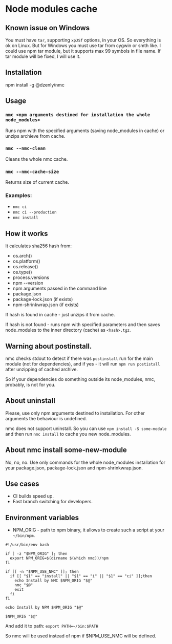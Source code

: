 # Node modules cache

## Known issue on Windows

You must have `tar`, supporting `xpJSf` options, in your OS.
So everything is ok on Linux. But for Windows you must use tar from cygwin or smth like.
I could use npm tar module, but it supports max 99 symbols in file name.
If tar module will be fixed, I will use it.

## Installation

npm install -g @dzenly/nmc

## Usage

### `nmc <npm arguments destined for installation the whole node_modules>`
Runs npm with the specified arguments (saving node_modules in cache) or unzips archieve from cache.

### `nmc --nmc-clean`
Cleans the whole nmc cache.

### `nmc --nmc-cache-size`
Returns size of current cache.
  
### Examples:
* `nmc ci`
* `nmc ci --production`
* `nmc install`

## How it works

It calculates sha256 hash from:
* os.arch()
* os.platform()
* os.release()
* os.type()
* process.versions
* npm --version
* npm arguments passed in the command line
* package.json
* package-lock.json (if exists)
* npm-shrinkwrap.json (if exists)

If hash is found in cache - just unzips it from cache.

If hash is not found - runs npm with specified parameters and then saves node_modules to
the inner directory (cache) as `<hash>.tgz`.

## Warning about postinstall.

nmc checks stdout to detect if there was `postinstall` run for the main module (not for dependencies),
and if yes - it will run `npm run postistall` after unzipping of cached archive.

So if your dependencies do something outside its node_modules, nmc, probably, is not for you.

## About uninstall

Please, use only npm arguments destined to installation. For other arguments the behaviour is undefined.

nmc does not support uninstall. So you can use `npm install -S some-module` and then run `nmc install`
to cache you new node_modules.

## About nmc install some-new-module

No, no, no. Use only commands for the whole node_modules installation
for your package.json, package-lock.json and npm-shrinkwrap.json.

## Use cases

* CI builds speed up.
* Fast branch switching for developers.

## Environment variables

* NPM_ORIG - path to npm binary, it allows to create such a script at your `~/bin/npm`.

```
#!/usr/bin/env bash

if [ -z "$NPM_ORIG" ]; then
  export NPM_ORIG=$(dirname $(which nmc))/npm
fi

if [[ -n "$NPM_USE_NMC" ]]; then
  if [[ "$1" == "install" || "$1" == "i" || "$1" == "ci" ]];then
    echo Install by NMC $NPM_ORIG "$@"
    nmc "$@"
    exit
  fi
fi

echo Install by NPM $NPM_ORIG "$@"

$NPM_ORIG "$@"
```

And add it to path: `export PATH=~/bin:$PATH`

So nmc will be used instead of npm if $NPM_USE_NMC will be defined.
